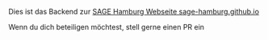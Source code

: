 Dies ist das Backend zur [SAGE Hamburg Webseite sage-hamburg.github.io](sage-hamburg.github.io)

Wenn du dich beteiligen möchtest, stell gerne einen PR ein
